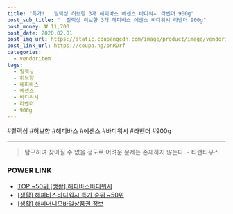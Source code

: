 ```yaml
--- 
title: "특가!   릴랙싱 허브향 3개 해피바스 에센스 바디워시 라벤더 900g" 
post_sub_title: "  릴랙싱 허브향 3개 해피바스 에센스 바디워시 라벤더 900g" 
post_money: ₩ 11,700 
post_date: 2020.02.01 
post_img_url: https://static.coupangcdn.com/image/product/image/vendoritem/2016/07/14/3000363331/b066fb03-e9e3-4f6b-9c73-28d2e0245196.jpg 
post_link_url: https://coupa.ng/bnRDrf 
categories: 
  - vendoritem 
tags: 
  - 릴랙싱 
  - 허브향 
  - 해피바스 
  - 에센스 
  - 바디워시 
  - 라벤더 
  - 900g 
--- 
```

  #릴랙싱 #허브향 #해피바스 #에센스 #바디워시 #라벤더 #900g 
<hr> 

> 탐구하여 찾아질 수 없을 정도로 어려운 문제는 존재하지 않는다. - 티랜티우스 


### POWER LINK

* <a href="https://blog.naver.com/an0733/221792204762" target="_blank"> TOP ~50위 [생활] 해피바스바디워시</a>
* <a href="https://blog.naver.com/sakai111/221792204760" target="_blank"> [생활] 해피바스바디워시 특가 순위 ~50위</a>
* <a href="https://blog.naver.com/fasyy4321/221761534785" target="_blank"> [생활] 해피머니모바일상품권 정보 </a>
